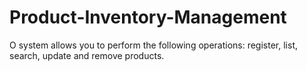 # Product-Inventory-Management
O system allows you to perform the following operations: register, list, search, update and remove products.
